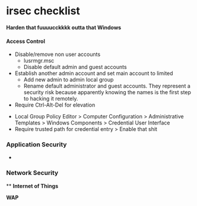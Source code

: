 # irsec checklist
**Harden that fuuuucckkkk outta that Windows**  
#### Access Control ####
- Disable/remove non user accounts  
  * lusrmgr.msc
  * Disable default admin and guest accounts
- Establish another admin account and set main account to limited
  * Add new admin to admin local group
  * Rename default administrator and guest accounts. They represent a security risk because apparently knowing the names is the first step to hacking it remotely.
- Require Ctrl-Alt-Del for elevation
 * Local Group Policy Editor > Computer Configuration > Administrative Templates > Windows Components > Credential User Interface
 * Require trusted path for credential entry > Enable that shit

### Application Security ###
- 
### Network Security ###


**
**Internet of Things**

**WAP**

